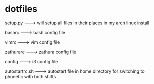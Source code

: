 # dotfiles

setup.py ---> will setup all files in their places in my arch linux install

bashrc ---> bash config file

vimrc ---> vim config file

zathurarc ---> zathura config file

config ---> i3 config file

autostartrc.sh ---> autostart file in home directory for switching to phonetic
with both shifts
